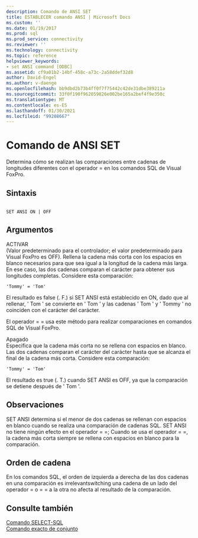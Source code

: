 ```yaml
---
description: Comando de ANSI SET
title: ESTABLECER comando ANSI | Microsoft Docs
ms.custom: ''
ms.date: 01/19/2017
ms.prod: sql
ms.prod_service: connectivity
ms.reviewer: ''
ms.technology: connectivity
ms.topic: reference
helpviewer_keywords:
- set ANSI command [ODBC]
ms.assetid: cf9a01b2-14bf-458c-a73c-2a58ddef32d8
author: David-Engel
ms.author: v-daenge
ms.openlocfilehash: bb9dbd2b73b4ff0f7f75442c42de31dbe389211a
ms.sourcegitcommit: 33f0f190f962059826e002be165a2bef4f9e350c
ms.translationtype: MT
ms.contentlocale: es-ES
ms.lasthandoff: 01/30/2021
ms.locfileid: "99208667"
---
```

# <a name="set-ansi-command"></a>Comando de ANSI SET
Determina cómo se realizan las comparaciones entre cadenas de longitudes diferentes con el operador = en los comandos SQL de Visual FoxPro.  
  
## <a name="syntax"></a>Sintaxis  
  
```  
  
SET ANSI ON | OFF  
```  
  
## <a name="arguments"></a>Argumentos  
 ACTIVAR  
 (Valor predeterminado para el controlador; el valor predeterminado para Visual FoxPro es OFF). Rellena la cadena más corta con los espacios en blanco necesarios para que sea igual a la longitud de la cadena más larga. En ese caso, las dos cadenas comparan el carácter para obtener sus longitudes completas. Considere esta comparación:  
  
```  
'Tommy' = 'Tom'  
```  
  
 El resultado es false (. F.) si SET ANSI está establecido en ON, dado que al rellenar, ' Tom ' se convierte en ' Tom ' y las cadenas ' Tom ' y ' Tommy ' no coinciden con el carácter del carácter.  
  
 El operador = = usa este método para realizar comparaciones en comandos SQL de Visual FoxPro.  
  
 Apagado  
 Especifica que la cadena más corta no se rellena con espacios en blanco. Las dos cadenas comparan el carácter del carácter hasta que se alcanza el final de la cadena más corta. Considere esta comparación:  
  
```  
'Tommy' = 'Tom'  
```  
  
 El resultado es true (. T.) cuando SET ANSI es OFF, ya que la comparación se detiene después de ' Tom '.  
  
## <a name="remarks"></a>Observaciones  
 SET ANSI determina si el menor de dos cadenas se rellenan con espacios en blanco cuando se realiza una comparación de cadenas SQL. SET ANSI no tiene ningún efecto en el operador = =; Cuando se usa el operador = =, la cadena más corta siempre se rellena con espacios en blanco para la comparación.  
  
## <a name="string-order"></a>Orden de cadena  
 En los comandos SQL, el orden de izquierda a derecha de las dos cadenas en una comparación es irrelevantswitching una cadena de un lado del operador = o = = a la otra no afecta al resultado de la comparación.  
  
## <a name="see-also"></a>Consulte también  
 [Comando SELECT-SQL](../../odbc/microsoft/select-sql-command.md)   
 [Comando exacto de conjunto](../../odbc/microsoft/set-exact-command.md)
